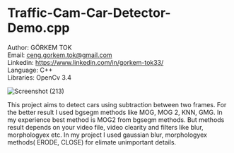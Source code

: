 # Traffic-Cam-Car-Detector-Demo.cpp

Author: GÖRKEM TOK							                                             
Email: ceng.gorkem.tok@gmail.com					                                   
Linkedin: https://www.linkedin.com/in/gorkem-tok33/                          
Language: C++                                                                
Libraries: OpenCv 3.4                                                       

![Screenshot (213)](https://user-images.githubusercontent.com/79594881/120048347-81416d80-c01f-11eb-823e-918e30afab07.png)

This project aims to detect cars using subtraction between two frames. 
For the better result I used bgsegm methods like MOG, MOG 2, KNN, GMG. In my experience best method is MOG2 from bgsegm methods. 
But methods result depends on your video file, video clearity and filters like blur, morphologyex etc. 
In my project I used gaussian blur, morphologyex methods( ERODE, CLOSE) for elimate unimportant details.

